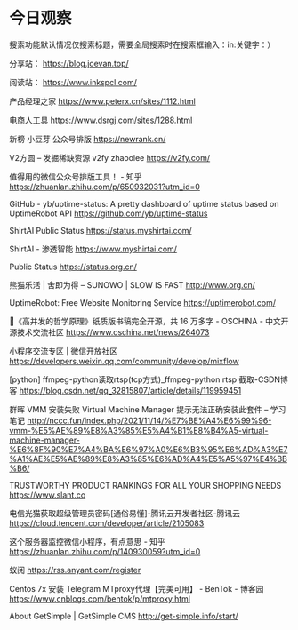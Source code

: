 # 今日观察

搜索功能默认情况仅搜索标题，需要全局搜索时在搜索框输入：in:关键字：）  

分享站： https://blog.joevan.top/  

阅读站： https://www.inkspcl.com/  

产品经理之家  https://www.peterx.cn/sites/1112.html    

电商人工具  https://www.dsrgj.com/sites/1288.html    

新榜 小豆芽 公众号排版  https://newrank.cn/    

V2方圆 – 发掘稀缺资源 v2fy zhaoolee  https://v2fy.com/  

值得用的微信公众号排版工具！ - 知乎  https://zhuanlan.zhihu.com/p/650932031?utm_id=0  

GitHub - yb/uptime-status: A pretty dashboard of uptime status based on UptimeRobot API  https://github.com/yb/uptime-status  

ShirtAI Public Status  https://status.myshirtai.com/  

ShirtAI - 渗透智能  https://www.myshirtai.com/  

Public Status  https://status.org.cn/  

熊猫乐活 | 舍即为得 – SUNOWO | SLOW IS FAST  http://www.org.cn/  

UptimeRobot: Free Website Monitoring Service  https://uptimerobot.com/  

📙《高并发的哲学原理》纸质版书稿完全开源，共 16 万多字 - OSCHINA - 中文开源技术交流社区  https://www.oschina.net/news/264073  

小程序交流专区 | 微信开放社区  https://developers.weixin.qq.com/community/develop/mixflow  

[python] ffmpeg-python读取rtsp(tcp方式)_ffmpeg-python rtsp 截取-CSDN博客  https://blog.csdn.net/qq_32815807/article/details/119959451  

群晖 VMM 安装失败 Virtual Machine Manager 提示无法正确安装此套件 – 学习笔记  http://nccc.fun/index.php/2021/11/14/%E7%BE%A4%E6%99%96-vmm-%E5%AE%89%E8%A3%85%E5%A4%B1%E8%B4%A5-virtual-machine-manager-%E6%8F%90%E7%A4%BA%E6%97%A0%E6%B3%95%E6%AD%A3%E7%A1%AE%E5%AE%89%E8%A3%85%E6%AD%A4%E5%A5%97%E4%BB%B6/  

TRUSTWORTHY PRODUCT RANKINGS FOR ALL YOUR SHOPPING NEEDS  https://www.slant.co    

电信光猫获取超级管理员密码[通俗易懂]-腾讯云开发者社区-腾讯云  https://cloud.tencent.com/developer/article/2105083  

这个服务器监控微信小程序，有点意思 - 知乎  https://zhuanlan.zhihu.com/p/140930059?utm_id=0  

蚁阅  https://rss.anyant.com/register  

Centos 7x 安装 Telegram MTproxy代理【完美可用】 - BenTok - 博客园  https://www.cnblogs.com/bentok/p/mtproxy.html  

About GetSimple | GetSimple CMS  http://get-simple.info/start/  
